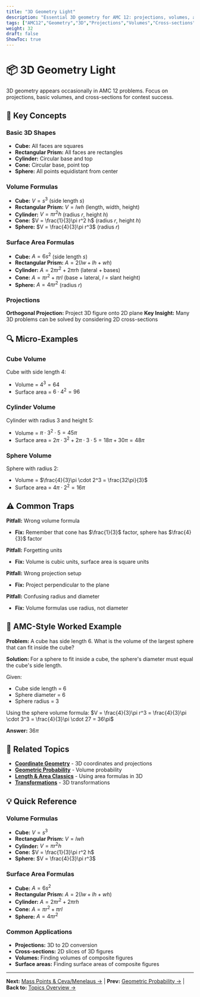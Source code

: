 ```yaml
---
title: "3D Geometry Light"
description: "Essential 3D geometry for AMC 12: projections, volumes, and cross-sections with practical applications."
tags: ["AMC12","Geometry","3D","Projections","Volumes","Cross-sections","Study Guide"]
weight: 32
draft: false
ShowToc: true
---
```


# 📦 3D Geometry Light

3D geometry appears occasionally in AMC 12 problems. Focus on projections, basic volumes, and cross-sections for contest success.

## 🎯 Key Concepts

### Basic 3D Shapes
- **Cube:** All faces are squares
- **Rectangular Prism:** All faces are rectangles
- **Cylinder:** Circular base and top
- **Cone:** Circular base, point top
- **Sphere:** All points equidistant from center

### Volume Formulas
- **Cube:** $V = s^3$ (side length $s$)
- **Rectangular Prism:** $V = lwh$ (length, width, height)
- **Cylinder:** $V = \pi r^2 h$ (radius $r$, height $h$)
- **Cone:** $V = \frac{1}{3}\pi r^2 h$ (radius $r$, height $h$)
- **Sphere:** $V = \frac{4}{3}\pi r^3$ (radius $r$)

### Surface Area Formulas
- **Cube:** $A = 6s^2$ (side length $s$)
- **Rectangular Prism:** $A = 2(lw + lh + wh)$
- **Cylinder:** $A = 2\pi r^2 + 2\pi rh$ (lateral + bases)
- **Cone:** $A = \pi r^2 + \pi rl$ (base + lateral, $l$ = slant height)
- **Sphere:** $A = 4\pi r^2$ (radius $r$)

### Projections
**Orthogonal Projection:** Project 3D figure onto 2D plane
**Key Insight:** Many 3D problems can be solved by considering 2D cross-sections

## 🔍 Micro-Examples

### Cube Volume
Cube with side length 4:
- Volume = $4^3 = 64$
- Surface area = $6 \cdot 4^2 = 96$

### Cylinder Volume
Cylinder with radius 3 and height 5:
- Volume = $\pi \cdot 3^2 \cdot 5 = 45\pi$
- Surface area = $2\pi \cdot 3^2 + 2\pi \cdot 3 \cdot 5 = 18\pi + 30\pi = 48\pi$

### Sphere Volume
Sphere with radius 2:
- Volume = $\frac{4}{3}\pi \cdot 2^3 = \frac{32\pi}{3}$
- Surface area = $4\pi \cdot 2^2 = 16\pi$

## ⚠️ Common Traps

**Pitfall:** Wrong volume formula
- **Fix:** Remember that cone has $\frac{1}{3}$ factor, sphere has $\frac{4}{3}$ factor

**Pitfall:** Forgetting units
- **Fix:** Volume is cubic units, surface area is square units

**Pitfall:** Wrong projection setup
- **Fix:** Project perpendicular to the plane

**Pitfall:** Confusing radius and diameter
- **Fix:** Volume formulas use radius, not diameter

## 🎯 AMC-Style Worked Example

**Problem:** A cube has side length 6. What is the volume of the largest sphere that can fit inside the cube?

**Solution:**
For a sphere to fit inside a cube, the sphere's diameter must equal the cube's side length.

Given:
- Cube side length = 6
- Sphere diameter = 6
- Sphere radius = 3

Using the sphere volume formula:
$V = \frac{4}{3}\pi r^3 = \frac{4}{3}\pi \cdot 3^3 = \frac{4}{3}\pi \cdot 27 = 36\pi$

**Answer:** $36\pi$

## 🔗 Related Topics

- [**Coordinate Geometry**](coordinate-geometry) - 3D coordinates and projections
- [**Geometric Probability**](geometric-probability) - Volume probability
- [**Length & Area Classics**](length-area-classics) - Using area formulas in 3D
- [**Transformations**](transformations) - 3D transformations

## 💡 Quick Reference

### Volume Formulas
- **Cube:** $V = s^3$
- **Rectangular Prism:** $V = lwh$
- **Cylinder:** $V = \pi r^2 h$
- **Cone:** $V = \frac{1}{3}\pi r^2 h$
- **Sphere:** $V = \frac{4}{3}\pi r^3$

### Surface Area Formulas
- **Cube:** $A = 6s^2$
- **Rectangular Prism:** $A = 2(lw + lh + wh)$
- **Cylinder:** $A = 2\pi r^2 + 2\pi rh$
- **Cone:** $A = \pi r^2 + \pi rl$
- **Sphere:** $A = 4\pi r^2$

### Common Applications
- **Projections:** 3D to 2D conversion
- **Cross-sections:** 2D slices of 3D figures
- **Volumes:** Finding volumes of composite figures
- **Surface areas:** Finding surface areas of composite figures

---

**Next:** [Mass Points & Ceva/Menelaus →](mass-points-and-ceva-menelaus) | **Prev:** [Geometric Probability →](geometric-probability) | **Back to:** [Topics Overview →](../)
